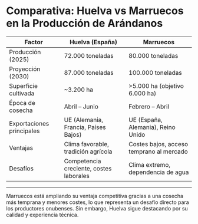 # Comparativa: Huelva vs Marruecos en la Producción de Arándanos

| Factor                     | Huelva (España)                     | Marruecos                            |
|---------------------------|-------------------------------------|--------------------------------------|
| Producción (2025)         | 72.000 toneladas                    | 80.000 toneladas                     |
| Proyección (2030)         | 87.000 toneladas                    | 100.000 toneladas                    |
| Superficie cultivada      | ~3.200 ha                           | >5.000 ha (objetivo 6.000 ha)        |
| Época de cosecha          | Abril – Junio                       | Febrero – Abril                      |
| Exportaciones principales | UE (Alemania, Francia, Países Bajos) | UE (España, Alemania), Reino Unido  |
| Ventajas                  | Clima favorable, tradición agrícola | Costes bajos, acceso temprano al mercado |
| Desafíos                  | Competencia creciente, costes laborales | Clima extremo, dependencia de agua   |

---

Marruecos está ampliando su ventaja competitiva gracias a una cosecha más temprana y menores costes, lo que representa un desafío directo para los productores onubenses. Sin embargo, Huelva sigue destacando por su calidad y experiencia técnica.
